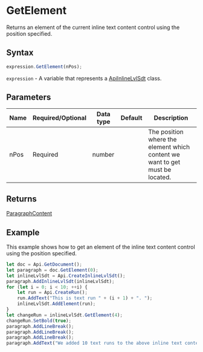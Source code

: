 # GetElement

Returns an element of the current inline text content control using the position specified.

## Syntax

```javascript
expression.GetElement(nPos);
```

`expression` - A variable that represents a [ApiInlineLvlSdt](../ApiInlineLvlSdt.md) class.

## Parameters

| **Name** | **Required/Optional** | **Data type** | **Default** | **Description** |
| ------------- | ------------- | ------------- | ------------- | ------------- |
| nPos | Required | number |  | The position where the element which content we want to get must be located. |

## Returns

[ParagraphContent](../../Enumeration/ParagraphContent.md)

## Example

This example shows how to get an element of the inline text content control using the position specified.

```javascript
let doc = Api.GetDocument();
let paragraph = doc.GetElement(0);
let inlineLvlSdt = Api.CreateInlineLvlSdt();
paragraph.AddInlineLvlSdt(inlineLvlSdt);
for (let i = 0; i < 10; ++i) {
	let run = Api.CreateRun();
	run.AddText("This is text run " + (i + 1) + ". ");
	inlineLvlSdt.AddElement(run);
}
let changeRun = inlineLvlSdt.GetElement(4);
changeRun.SetBold(true);
paragraph.AddLineBreak();
paragraph.AddLineBreak();
paragraph.AddLineBreak();
paragraph.AddText("We added 10 text runs to the above inline text content control. Then we changed the fifth run, so it is different from the others.");
```
